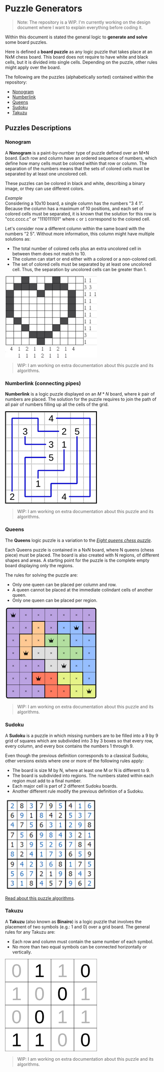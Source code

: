 # Puzzle Generators

> Note: The repository is a WIP. I'm currently working on the design document where I want to explain everything before coding it.

Within this document is stated the general logic to **generate and solve** some board puzzles.

Here is defined a **board puzzle** as any logic puzzle that takes place at an NxM chess board.
This board does not require to have white and black cells, but it is divided into single cells.
Depending on the puzzle, other rules might apply over the board.

The following are the puzzles (alphabetically sorted) contained within the repository:

- [Nonogram](#nonogram)
- [Numberlink](#numberlink-connecting-pipes)
- [Queens](#queens)
- [Sudoku](#sudoku)
- [Takuzu](#takuzu)

## Puzzles Descriptions

### Nonogram

A **Nonogram** is a paint-by-number type of puzzle defined over an M*N board.
Each row and column have an ordered sequence of numbers, which define how many cells must be colored within that row or column.
The separation of the numbers means that the sets of colored cells must be separated by at least one uncolored cell.

These puzzles can be colored in black and white, describing a binary image, or they can use different colors.

_Example_<br>
Considering a 10x10 board, a single column has the numbers "3 4 1".
Because the column has a maximum of 10 positions, and each set of colored cells must be separated, it is known that the solution for this row is "ccc.cccc.c" or "1110111101" where `c` or `1` correspond to the colored cell.

Let's consider now a different column within the same board with the numbers "2 5".
Without more information, this column might have multiple solutions as:

- The total number of colored cells plus an extra uncolored cell in between them does not match to 10.
- The column can start or end either with a colored or a non-colored cell.
- The set of colored cells must be separated by at least one uncolored cell. Thus, the separation by uncolored cells can be greater than 1.

<img src="./docs/imgs/Nonogram.jpg" alt="Solved Nonogram board 10 by 10 showing the draw of the outline of a heart" width="300">

> WIP: I am working on extra documentation about this puzzle and its algorithms.

### Numberlink (connecting pipes)

**Numberlink** is a logic puzzle displayed on an $M*N$ board, where $k$ pair of numbers are placed.
The solution for the puzzle requires to join the path of all pair of numbers filling up all the cells of the grid.

<img src="./docs/imgs/Numberlink.png" alt="Solved Numberlink board 7 by 7 with 5 pairs of numbers" width="300">

> WIP: I am working on extra documentation about this puzzle and its algorithms.

### Queens

The **Queens** logic puzzle is a variation to the [_Eight queens chess puzzle_](https://en.wikipedia.org/wiki/Eight_queens_puzzle).

Each Queens puzzle is contained in a NxN board, where N queens (chess piece) must be placed.
The board is also created with N regions, of different shapes and areas.
A starting point for the puzzle is the complete empty board displaying only the regions.

The rules for solving the puzzle are:

- Only one queen can be placed per column and row.
- A queen cannot be placed at the immediate colindant cells of another queen.
- Only one queen can be placed per region.

<img src="./docs/imgs/Queens.png" alt="Solved Queens board, displaying all queens and all places that cannot be filled by a queen" width="300">

> WIP: I am working on extra documentation about this puzzle and its algorithms.

### Sudoku

A **Sudoku** is a puzzle in which missing numbers are to be filled into a 9 by 9 grid of squares which are subdivided into 3 by 3 boxes so that every row, every column, and every box contains the numbers 1 through 9.

Even though the previous definition corresponds to a classical Sudoku, other versions exists where one or more of the following rules apply:

- The board is size M by N, where at least one M or N is different to 9.
- The board is subdivided into regions. The numbers stated within each region must add to a final number.
- Each major cell is part of 2 different Sudoku boards.
- Another different rule modify the previous definition of a Sudoku.

<img src="./docs/imgs/Sudoku.png" alt="Solved classical Sudoku (9x9 board)" width="300">

[Read about this puzzle algorithms](./docs/sudoku/readme.md).

### Takuzu

A **Takuzu** (also known as **Binairo**) is a logic puzzle that involves the placement of two symbols (e.g.: 1 and 0) over a grid board.
The general rules for any Takuzu are:

- Each row and column must contain the same number of each symbol.
- No more than two equal symbols can be connected horizontally or vertically.

<img src="./docs/imgs/Takuzu.png" alt="Solved 4x4 Takuzu with 1s and 0s as symbols." width="300">

> WIP: I am working on extra documentation about this puzzle and its algorithms.

